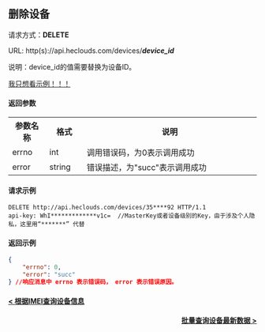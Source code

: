 ﻿删除设备
---
请求方式：**DELETE**

URL: http(s)://api.heclouds.com/devices/**_device_id_**

说明：device_id的值需要替换为设备ID。

[我只想看示例！！！](#1)

#### 返回参数

<table>
<tr><th width="15%">参数名称</th><th width="15%">格式</th><th width="70%">说明</th></tr>
<tr><td>errno</td><td>int</td><td>调用错误码，为0表示调用成功</td></tr>
<tr><td>error</td><td>string </td><td>错误描述，为"succ"表示调用成功</td></tr>
</table>

<h4 id="1">请求示例</h4>

```text
DELETE http://api.heclouds.com/devices/35****92 HTTP/1.1
api-key: WhI*************v1c=  //MasterKey或者设备级别的Key，由于涉及个人隐私，这里用“*******” 代替
```

#### 返回示例
```json
{
	"errno": 0,
	"error": "succ"
} //响应消息中 errno 表示错误码， error 表示错误原因。
```

#### [< 根据IMEI查询设备信息](/book/application-develop/list/22imei-query-dev-inf.md)
#### [<div style="text-align: right">批量查询设备最新数据 ></div>](/book/application-develop/list/20batch-query-dev-latest-data.md)